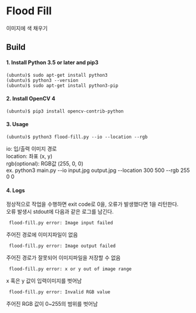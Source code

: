 # Flood Fill
이미지에 색 채우기

## Build
#### 1. Install Python 3.5 or later and pip3
~~~
(ubuntu)$ sudo apt-get install python3
(ubuntu)$ python3 --version
(ubuntu)$ sudo apt-get install python3-pip
~~~

#### 2. Install OpenCV 4
~~~
(ubuntu)$ pip3 install opencv-contrib-python
~~~

#### 3. Usage
~~~
(ubuntu)$ python3 flood-fill.py --io --location --rgb
~~~
io: 입/출력 이미지 경로   
location: 좌표 (x, y)   
rgb(optional): RGB값 (255, 0, 0)   
ex. python3 main.py --io input.jpg output.jpg --location 300 500 --rgb 255 0 0

#### 4. Logs
정상적으로 작업을 수행하면 exit code로 0을, 오류가 발생했다면 1을 리턴한다.   
오류 발생시 stdout에 다음과 같은 로그를 남긴다.
~~~
 flood-fill.py error: Image input failed
~~~
주어진 경로에 이미지파일이 없음
~~~
 flood-fill.py error: Image output failed
~~~
주어진 경로가 잘못되어 이미지파일을 저장할 수 없음
~~~
 flood-fill.py error: x or y out of image range
~~~
x 혹은 y 값이 입력이미지를 벗어남
~~~
 flood-fill.py error: Invalid RGB value
~~~
주어진 RGB 값이 0~255의 범위를 벗어남
